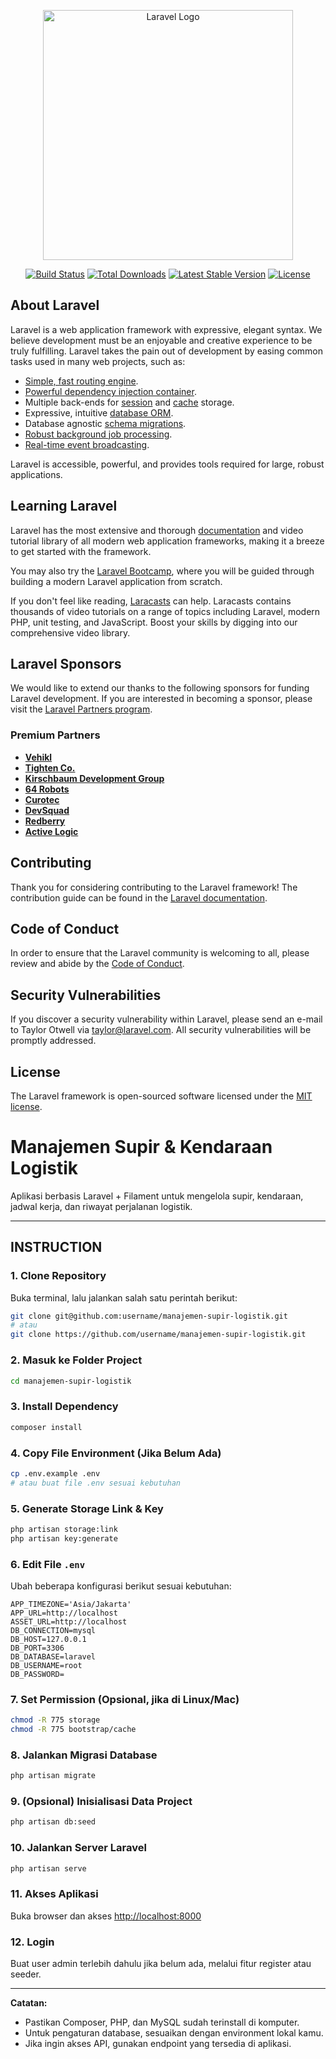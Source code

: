 <p align="center"><a href="https://laravel.com" target="_blank"><img src="https://raw.githubusercontent.com/laravel/art/master/logo-lockup/5%20SVG/2%20CMYK/1%20Full%20Color/laravel-logolockup-cmyk-red.svg" width="400" alt="Laravel Logo"></a></p>

<p align="center">
<a href="https://github.com/laravel/framework/actions"><img src="https://github.com/laravel/framework/workflows/tests/badge.svg" alt="Build Status"></a>
<a href="https://packagist.org/packages/laravel/framework"><img src="https://img.shields.io/packagist/dt/laravel/framework" alt="Total Downloads"></a>
<a href="https://packagist.org/packages/laravel/framework"><img src="https://img.shields.io/packagist/v/laravel/framework" alt="Latest Stable Version"></a>
<a href="https://packagist.org/packages/laravel/framework"><img src="https://img.shields.io/packagist/l/laravel/framework" alt="License"></a>
</p>

## About Laravel

Laravel is a web application framework with expressive, elegant syntax. We believe development must be an enjoyable and creative experience to be truly fulfilling. Laravel takes the pain out of development by easing common tasks used in many web projects, such as:

- [Simple, fast routing engine](https://laravel.com/docs/routing).
- [Powerful dependency injection container](https://laravel.com/docs/container).
- Multiple back-ends for [session](https://laravel.com/docs/session) and [cache](https://laravel.com/docs/cache) storage.
- Expressive, intuitive [database ORM](https://laravel.com/docs/eloquent).
- Database agnostic [schema migrations](https://laravel.com/docs/migrations).
- [Robust background job processing](https://laravel.com/docs/queues).
- [Real-time event broadcasting](https://laravel.com/docs/broadcasting).

Laravel is accessible, powerful, and provides tools required for large, robust applications.

## Learning Laravel

Laravel has the most extensive and thorough [documentation](https://laravel.com/docs) and video tutorial library of all modern web application frameworks, making it a breeze to get started with the framework.

You may also try the [Laravel Bootcamp](https://bootcamp.laravel.com), where you will be guided through building a modern Laravel application from scratch.

If you don't feel like reading, [Laracasts](https://laracasts.com) can help. Laracasts contains thousands of video tutorials on a range of topics including Laravel, modern PHP, unit testing, and JavaScript. Boost your skills by digging into our comprehensive video library.

## Laravel Sponsors

We would like to extend our thanks to the following sponsors for funding Laravel development. If you are interested in becoming a sponsor, please visit the [Laravel Partners program](https://partners.laravel.com).

### Premium Partners

- **[Vehikl](https://vehikl.com)**
- **[Tighten Co.](https://tighten.co)**
- **[Kirschbaum Development Group](https://kirschbaumdevelopment.com)**
- **[64 Robots](https://64robots.com)**
- **[Curotec](https://www.curotec.com/services/technologies/laravel)**
- **[DevSquad](https://devsquad.com/hire-laravel-developers)**
- **[Redberry](https://redberry.international/laravel-development)**
- **[Active Logic](https://activelogic.com)**

## Contributing

Thank you for considering contributing to the Laravel framework! The contribution guide can be found in the [Laravel documentation](https://laravel.com/docs/contributions).

## Code of Conduct

In order to ensure that the Laravel community is welcoming to all, please review and abide by the [Code of Conduct](https://laravel.com/docs/contributions#code-of-conduct).

## Security Vulnerabilities

If you discover a security vulnerability within Laravel, please send an e-mail to Taylor Otwell via [taylor@laravel.com](mailto:taylor@laravel.com). All security vulnerabilities will be promptly addressed.

## License

The Laravel framework is open-sourced software licensed under the [MIT license](https://opensource.org/licenses/MIT).

# Manajemen Supir & Kendaraan Logistik

Aplikasi berbasis Laravel + Filament untuk mengelola supir, kendaraan, jadwal kerja, dan riwayat perjalanan logistik.

---

## INSTRUCTION

### 1. Clone Repository

Buka terminal, lalu jalankan salah satu perintah berikut:

```bash
git clone git@github.com:username/manajemen-supir-logistik.git
# atau
git clone https://github.com/username/manajemen-supir-logistik.git
```

### 2. Masuk ke Folder Project

```bash
cd manajemen-supir-logistik
```

### 3. Install Dependency

```bash
composer install
```

### 4. Copy File Environment (Jika Belum Ada)

```bash
cp .env.example .env
# atau buat file .env sesuai kebutuhan
```

### 5. Generate Storage Link & Key

```bash
php artisan storage:link
php artisan key:generate
```

### 6. Edit File `.env`

Ubah beberapa konfigurasi berikut sesuai kebutuhan:

```
APP_TIMEZONE='Asia/Jakarta'
APP_URL=http://localhost
ASSET_URL=http://localhost
DB_CONNECTION=mysql
DB_HOST=127.0.0.1
DB_PORT=3306
DB_DATABASE=laravel
DB_USERNAME=root
DB_PASSWORD=
```

### 7. Set Permission (Opsional, jika di Linux/Mac)

```bash
chmod -R 775 storage
chmod -R 775 bootstrap/cache
```

### 8. Jalankan Migrasi Database

```bash
php artisan migrate
```

### 9. (Opsional) Inisialisasi Data Project

```bash
php artisan db:seed
```

### 10. Jalankan Server Laravel

```bash
php artisan serve
```

### 11. Akses Aplikasi

Buka browser dan akses [http://localhost:8000](http://localhost:8000)

### 12. Login

Buat user admin terlebih dahulu jika belum ada, melalui fitur register atau seeder.

---

**Catatan:**  
- Pastikan Composer, PHP, dan MySQL sudah terinstall di komputer.
- Untuk pengaturan database, sesuaikan dengan environment lokal kamu.
- Jika ingin akses API, gunakan endpoint yang tersedia di aplikasi.
